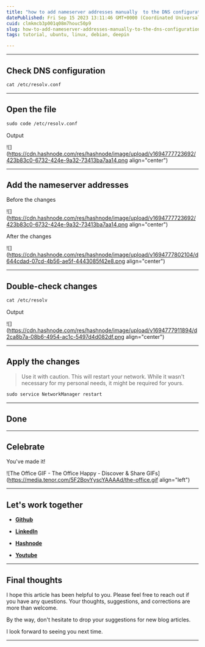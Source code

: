 ```yaml
---
title: "how to add nameserver addresses manually  to the DNS configuration on Deepin OS 20.9?"
datePublished: Fri Sep 15 2023 13:11:46 GMT+0000 (Coordinated Universal Time)
cuid: clmkmcb3p001q08m7houc50p9
slug: how-to-add-nameserver-addresses-manually-to-the-dns-configuration-on-deepin-os-209
tags: tutorial, ubuntu, linux, debian, deepin

---
```


---

## Check DNS configuration

```apache
cat /etc/resolv.conf 
```

---

## Open the file

```apache
sudo code /etc/resolv.conf
```

Output

![](https://cdn.hashnode.com/res/hashnode/image/upload/v1694777723692/423b83c0-6732-424e-9a32-73413ba7aa14.png align="center")

---

## Add the nameserver addresses

Before the changes

![](https://cdn.hashnode.com/res/hashnode/image/upload/v1694777723692/423b83c0-6732-424e-9a32-73413ba7aa14.png align="center")

After the changes

![](https://cdn.hashnode.com/res/hashnode/image/upload/v1694777802104/d644cdad-07cd-4b56-ae5f-4443085f42e8.png align="center")

---

## Double-check changes

```apache
cat /etc/resolv
```

Output

![](https://cdn.hashnode.com/res/hashnode/image/upload/v1694777911894/d2ca8b7a-08b6-4954-ac1c-5497d4d082df.png align="center")

---

## Apply the changes

> Use it with caution. This will restart your network. While it wasn't necessary for my personal needs, it might be required for yours.

```apache
sudo service NetworkManager restart
```

---

## **Done**

---

## **Celebrate**

You've made it!

![The Office GIF - The Office Happy - Discover & Share GIFs](https://media.tenor.com/5F2BovYyscYAAAAd/the-office.gif align="left")

---

## **Let's work together**

* [**Github**](https://github.com/alexcalaca)
    
* [**LinkedIn**](https://linkedin.com/in/alexandrecalacaofficial)
    
* [**Hashnode**](https://hashnode.com/onboard?next=/@alexandrecalaca)
    
* [**Youtube**](https://www.youtube.com/@alexandrecalacaofficial)
    

---

## **Final thoughts**

I hope this article has been helpful to you. Please feel free to reach out if you have any questions. Your thoughts, suggestions, and corrections are more than welcome.

By the way, don't hesitate to drop your suggestions for new blog articles.

I look forward to seeing you next time.

---